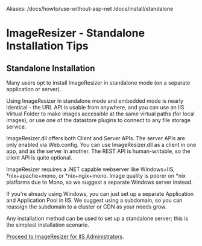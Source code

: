 Aliases: /docs/howto/use-without-asp-net /docs/install/standalone

# ImageResizer - Standalone Installation Tips

## Standalone Installation

Many users opt to install ImageResizer in standalone mode (on a separate application or server). 

Using ImageResizer in standalone mode and embedded mode is nearly identical - the URL API is usable from anywhere, and you can use an IIS Virtual Folder to make images accessible at the same virtual paths (for local images), or use one of the datastore plugins to connect to any file storage service. 

ImageResizer.dll offers both Client and Server APIs. The server APIs are only enabled via Web.config. You can use ImageResizer.dll as a client in one app, and as the server in another. The REST API is human-writable, so the client API is quite optional.

ImageResizer requires a .NET capable webserver like Windows+IIS, \*nix+apache+mono, or \*nix+ngix+mono. Image quality is poorer on *nix platforms due to Mono, so we suggest a separate Windows server instead. 

If you're already using Windows, you can just set up a separate Application and Application Pool in IIS. We suggest using a subdomain, so you can reassign the subdomain to a cluster or CDN as your needs grow. 

Any installation method can be used to set up a standalone server; this is the simplest installation scenario. 

[Proceed to ImageResizer for IIS Administrators](/docs/v3/install/administrators).